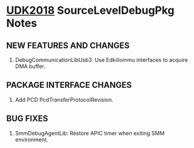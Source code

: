 # [UDK2018]( https://github.com/tianocore/tianocore.github.io/wiki/UDK2018) SourceLevelDebugPkg Notes
##                            NEW FEATURES AND CHANGES
1.  DebugCommunicationLibUsb3: Use EdkiiIommu interfaces to acquire DMA buffer.

##                            PACKAGE INTERFACE CHANGES
1.  Add PCD PcdTransferProtocolRevision.

##                                   BUG FIXES
1.  SmmDebugAgentLib: Restore APIC timer when exiting SMM environment.
